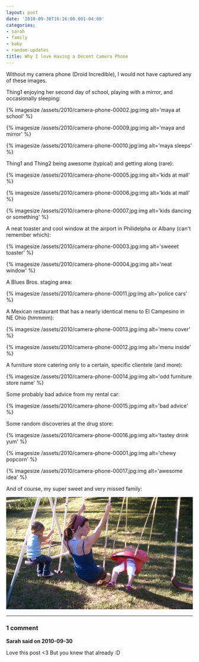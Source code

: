 ```yaml
---
layout: post
date: '2010-09-30T16:16:00.001-04:00'
categories:
- sarah
- family
- baby
- random-updates
title: Why I love Having a Decent Camera Phone
---
```


Without my camera phone (Droid Incredible), I would not have captured any of these images.

Thing1 enjoying her second day of school, playing with a mirror, and occasionally sleeping:

{% imagesize /assets/2010/camera-phone-00002.jpg:img alt='maya at school' %}

{% imagesize /assets/2010/camera-phone-00009.jpg:img alt='maya and mirror' %}

{% imagesize /assets/2010/camera-phone-00010.jpg:img alt='maya sleeps' %}

Thing1 and Thing2 being awesome (typical) and getting along (rare):

{% imagesize /assets/2010/camera-phone-00005.jpg:img alt='kids at mall' %}

{% imagesize /assets/2010/camera-phone-00006.jpg:img alt='kids at mall' %}

{% imagesize /assets/2010/camera-phone-00007.jpg:img alt='kids dancing or something' %}

A neat toaster and cool window at the airport in Philidelpha or Albany (can't remember which):

{% imagesize /assets/2010/camera-phone-00003.jpg:img alt='sweeet toaster' %}

{% imagesize /assets/2010/camera-phone-00004.jpg:img alt='neat window' %}

A Blues Bros. staging area:

{% imagesize /assets/2010/camera-phone-00011.jpg:img alt='police cars' %}

A Mexican restaurant that has a nearly identical menu to El Campesino in NE Ohio (hmmmm):

{% imagesize /assets/2010/camera-phone-00013.jpg:img alt='menu cover' %}

{% imagesize /assets/2010/camera-phone-00012.jpg:img alt='menu inside' %}

A furniture store catering only to a certain, specific clientele (and more):

{% imagesize /assets/2010/camera-phone-00014.jpg:img alt='odd furniture store name' %}

Some probably bad advice from my rental car:

{% imagesize /assets/2010/camera-phone-00015.jpg:img alt='bad advice' %}

Some random discoveries at the drug store:

{% imagesize /assets/2010/camera-phone-00016.jpg:img alt='tastey drink yum' %}

{% imagesize /assets/2010/camera-phone-00001.jpg:img alt='chewy popcorn' %}

{% imagesize /assets/2010/camera-phone-00017.jpg:img alt='awesome idea' %}

And of course, my super sweet and very missed family:

![](/assets/2010/camera-phone-00008.jpg)

---

### 1 comment

**Sarah said on 2010-09-30**

Love this post <3  But you knew that already :D
